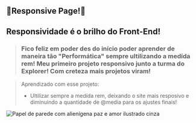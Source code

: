   ##                                                         📲Responsive Page!📲

## Responsividade é o brilho do Front-End!

> ### Fico feliz em poder des do início poder aprender de maneira tão "Performática" sempre ultilizando a medída rem! Meu primeiro projeto responsivo junto a turma do Explorer! Com creteza mais projetos viram!


> Aprendizado com esse projeto:
> - Ultilizar sempre a medída rem, deixando o site mais resposivo e diminuindo a quantidade de @media para os ajustes finais!



![Papel de parede com alienígena paz e amor ilustrado cinza](https://user-images.githubusercontent.com/107922389/174934372-a81a6b50-a790-4247-b098-0661ae705d16.gif)
